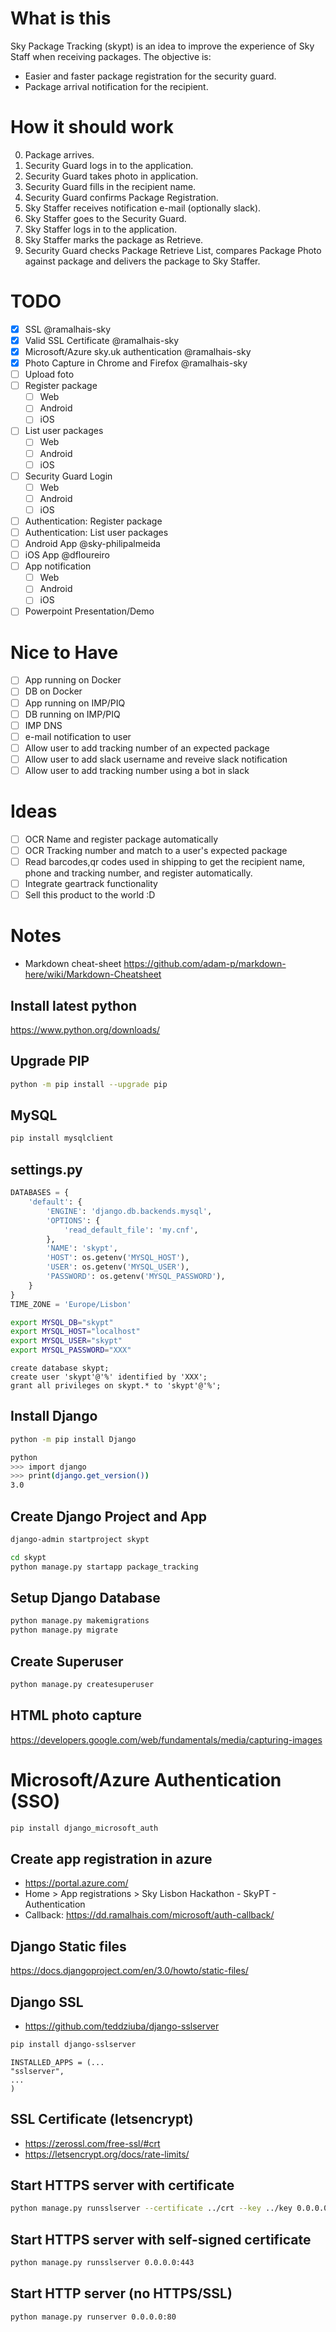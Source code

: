 # What is this
Sky Package Tracking (skypt) is an idea to improve the experience of Sky Staff when receiving packages.
The objective is:
- Easier and faster package registration for the security guard.
- Package arrival notification for the recipient.

# How it should work
0. Package arrives.
0. Security Guard logs in to the application.
0. Security Guard takes photo in application.
0. Security Guard fills in the recipient name.
0. Security Guard confirms Package Registration.
0. Sky Staffer receives notification e-mail (optionally slack).
0. Sky Staffer goes to the Security Guard.
0. Sky Staffer logs in to the application.
0. Sky Staffer marks the package as Retrieve.
0. Security Guard checks Package Retrieve List, compares Package Photo against package and delivers the package to Sky Staffer.

# TODO
- [X] SSL @ramalhais-sky
- [X] Valid SSL Certificate @ramalhais-sky
- [X] Microsoft/Azure sky.uk authentication @ramalhais-sky
- [X] Photo Capture in Chrome and Firefox @ramalhais-sky
- [ ] Upload foto
- [ ] Register package
  - [ ] Web
  - [ ] Android
  - [ ] iOS
- [ ] List user packages
  - [ ] Web
  - [ ] Android
  - [ ] iOS
- [ ] Security Guard Login
  - [ ] Web
  - [ ] Android
  - [ ] iOS
- [ ] Authentication: Register package
- [ ] Authentication: List user packages
- [ ] Android App @sky-philipalmeida
- [ ] iOS App @dfloureiro
- [ ] App notification
  - [ ] Web
  - [ ] Android
  - [ ] iOS
- [ ] Powerpoint Presentation/Demo

# Nice to Have
- [ ] App running on Docker
- [ ] DB on Docker
- [ ] App running on IMP/PIQ
- [ ] DB running on IMP/PIQ
- [ ] IMP DNS
- [ ] e-mail notification to user
- [ ] Allow user to add tracking number of an expected package
- [ ] Allow user to add slack username and reveive slack notification
- [ ] Allow user to add tracking number using a bot in slack

# Ideas
- [ ] OCR Name and register package automatically
- [ ] OCR Tracking number and match to a user's expected package
- [ ] Read barcodes,qr codes used in shipping to get the recipient name, phone and tracking number, and register automatically. 
- [ ] Integrate geartrack functionality
- [ ] Sell this product to the world :D

# Notes
- Markdown cheat-sheet
https://github.com/adam-p/markdown-here/wiki/Markdown-Cheatsheet

## Install latest python
https://www.python.org/downloads/

## Upgrade PIP
```bash
python -m pip install --upgrade pip
```

## MySQL
```bash
pip install mysqlclient
```

## settings.py
```python
DATABASES = {
    'default': {
        'ENGINE': 'django.db.backends.mysql',
        'OPTIONS': {
            'read_default_file': 'my.cnf',
        },
        'NAME': 'skypt',
        'HOST': os.getenv('MYSQL_HOST'),
        'USER': os.getenv('MYSQL_USER'),
        'PASSWORD': os.getenv('MYSQL_PASSWORD'),
    }
}
TIME_ZONE = 'Europe/Lisbon'
```

```bash
export MYSQL_DB="skypt"
export MYSQL_HOST="localhost"
export MYSQL_USER="skypt"
export MYSQL_PASSWORD="XXX"
```

```mysql
create database skypt;
create user 'skypt'@'%' identified by 'XXX';
grant all privileges on skypt.* to 'skypt'@'%';
```

## Install Django
```bash
python -m pip install Django

python
>>> import django
>>> print(django.get_version())
3.0
```

## Create Django Project and App
```bash
django-admin startproject skypt

cd skypt
python manage.py startapp package_tracking
```

## Setup Django Database
```bash
python manage.py makemigrations
python manage.py migrate
```

## Create Superuser
```bash
python manage.py createsuperuser
```

## HTML photo capture
https://developers.google.com/web/fundamentals/media/capturing-images


# Microsoft/Azure Authentication (SSO)
```bash
pip install django_microsoft_auth
```

## Create app registration in azure
- https://portal.azure.com/
- Home > App registrations > Sky Lisbon Hackathon - SkyPT - Authentication
-  Callback: https://dd.ramalhais.com/microsoft/auth-callback/

## Django Static files
https://docs.djangoproject.com/en/3.0/howto/static-files/

## Django SSL
- https://github.com/teddziuba/django-sslserver
```bash
pip install django-sslserver
```

```
INSTALLED_APPS = (...
"sslserver",
...
)
```

## SSL Certificate (letsencrypt)
- https://zerossl.com/free-ssl/#crt
- https://letsencrypt.org/docs/rate-limits/

## Start HTTPS server with certificate
```bash
python manage.py runsslserver --certificate ../crt --key ../key 0.0.0.0:443
```

## Start HTTPS server with self-signed certificate
```bash
python manage.py runsslserver 0.0.0.0:443
```

## Start HTTP server (no HTTPS/SSL)
```bash
python manage.py runserver 0.0.0.0:80
```
